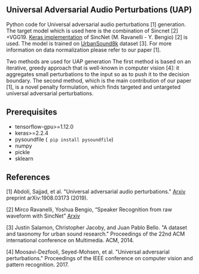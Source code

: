 ## Universal Adversarial Audio Perturbations (UAP)
Python code for Universal adversarial audio perturbations [1] generation.
The target model which is used here is the combination of Sincnet [2] +VGG19. [Keras implementation](https://github.com/grausof/keras-sincnet) of SincNet (M. Ravanelli - Y. Bengio) [2] is used. The model is trained on [UrbanSound8k](https://urbansounddataset.weebly.com/urbansound8k.html) dataset [3]. For more information on data normalization please refer to our paper [1].

Two methods are used for UAP generation The first method is based on an iterative, greedy approach that is well-known in computer vision [4]: it aggregates small perturbations to the input so as to push it to the decision boundary. The second method, which is the main contribution of our paper [1], is a novel penalty formulation, which finds targeted and untargeted universal adversarial perturbations.

## Prerequisites
- tensorflow-gpu>=1.12.0
- keras>=2.2.4
- pysoundfile (``` pip install pysoundfile```)
- numpy
- pickle
- sklearn

## References

[1] Abdoli, Sajjad, et al. "Universal adversarial audio perturbations." [Arxiv](https://arxiv.org/pdf/1908.03173.pdf) preprint arXiv:1908.03173 (2019).

[2] Mirco Ravanelli, Yoshua Bengio, “Speaker Recognition from raw waveform with SincNet” [Arxiv](http://arxiv.org/abs/1808.00158)

[3] Justin Salamon, Christopher Jacoby, and Juan Pablo Bello. "A dataset and taxonomy for urban sound research." Proceedings of the 22nd ACM international conference on Multimedia. ACM, 2014. 

[4] Moosavi-Dezfooli, Seyed-Mohsen, et al. "Universal adversarial perturbations." Proceedings of the IEEE conference on computer vision and pattern recognition. 2017.
